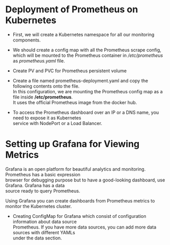 # Deployment of Prometheus on Kubernetes

- First, we will create a Kubernetes namespace for all our monitoring components.

- We should create a config map with all the Prometheus scrape config, \
  which will be mounted to the Prometheus container in */etc/prometheus* \
  as *prometheus.yaml* file.

- Create PV and PVC for Prometheus persistent volume

- Create a file named prometheus-deployment.yaml and copy the following contents onto the file. \
  In this configuration, we are mounting the Prometheus config map as a file inside **/etc/prometheus**. \
  It uses the official Prometheus image from the docker hub.

- To access the Prometheus dashboard over an IP or a DNS name, you need to expose it as Kubernetes \
  service with NodePort or a Load Balancer.

# Setting up Grafana for Viewing Metrics
Grafana is an open platform for beautiful analytics and monitoring. Prometheus has a basic expression \
browser for debugging purpose but to have a good-looking dashboard, use Grafana. Grafana has a data \
source ready to query Prometheus.

Using Grafana you can create dashboards from Prometheus metrics to monitor the Kubernetes cluster.


- Creating ConfigMap for Grafana which consist of configuration information about data source \
  Prometheus. If you have more data sources, you can add more data sources with different YAMLs \
  under the data section.